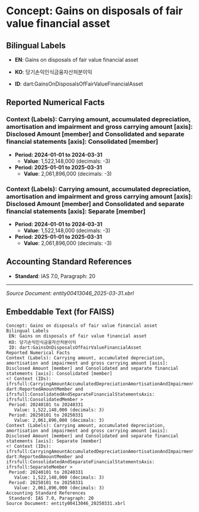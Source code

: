 # Concept: Gains on disposals of fair value financial asset

## Bilingual Labels
- **EN**: Gains on disposals of fair value financial asset
- **KO**: 당기손익인식금융자산처분이익

- **ID**: dart:GainsOnDisposalsOfFairValueFinancialAsset

## Reported Numerical Facts

### **Context (Labels): Carrying amount, accumulated depreciation, amortisation and impairment and gross carrying amount [axis]: Disclosed Amount [member] and Consolidated and separate financial statements [axis]: Consolidated [member]**
<!-- Context (IDs): ifrs-full:CarryingAmountAccumulatedDepreciationAmortisationAndImpairmentAndGrossCarryingAmountAxis: dart:ReportedAmountMember and ifrs-full:ConsolidatedAndSeparateFinancialStatementsAxis: ifrs-full:ConsolidatedMember -->
- **Period: 2024-01-01 to 2024-03-31**
  - **Value**: 1,522,148,000 (decimals: -3)
- **Period: 2025-01-01 to 2025-03-31**
  - **Value**: 2,061,896,000 (decimals: -3)

### **Context (Labels): Carrying amount, accumulated depreciation, amortisation and impairment and gross carrying amount [axis]: Disclosed Amount [member] and Consolidated and separate financial statements [axis]: Separate [member]**
<!-- Context (IDs): ifrs-full:CarryingAmountAccumulatedDepreciationAmortisationAndImpairmentAndGrossCarryingAmountAxis: dart:ReportedAmountMember and ifrs-full:ConsolidatedAndSeparateFinancialStatementsAxis: ifrs-full:SeparateMember -->
- **Period: 2024-01-01 to 2024-03-31**
  - **Value**: 1,522,148,000 (decimals: -3)
- **Period: 2025-01-01 to 2025-03-31**
  - **Value**: 2,061,896,000 (decimals: -3)

## Accounting Standard References
- **Standard**: IAS 7.0, Paragraph: 20

---
*Source Document: entity00413046_2025-03-31.xbrl*
## Embeddable Text (for FAISS)
```text
Concept: Gains on disposals of fair value financial asset
Bilingual Labels
 EN: Gains on disposals of fair value financial asset
 KO: 당기손익인식금융자산처분이익
 ID: dart:GainsOnDisposalsOfFairValueFinancialAsset
Reported Numerical Facts
Context (Labels): Carrying amount, accumulated depreciation, amortisation and impairment and gross carrying amount [axis]: Disclosed Amount [member] and Consolidated and separate financial statements [axis]: Consolidated [member]
<! Context (IDs): ifrsfull:CarryingAmountAccumulatedDepreciationAmortisationAndImpairmentAndGrossCarryingAmountAxis: dart:ReportedAmountMember and ifrsfull:ConsolidatedAndSeparateFinancialStatementsAxis: ifrsfull:ConsolidatedMember >
 Period: 20240101 to 20240331
   Value: 1,522,148,000 (decimals: 3)
 Period: 20250101 to 20250331
   Value: 2,061,896,000 (decimals: 3)
Context (Labels): Carrying amount, accumulated depreciation, amortisation and impairment and gross carrying amount [axis]: Disclosed Amount [member] and Consolidated and separate financial statements [axis]: Separate [member]
<! Context (IDs): ifrsfull:CarryingAmountAccumulatedDepreciationAmortisationAndImpairmentAndGrossCarryingAmountAxis: dart:ReportedAmountMember and ifrsfull:ConsolidatedAndSeparateFinancialStatementsAxis: ifrsfull:SeparateMember >
 Period: 20240101 to 20240331
   Value: 1,522,148,000 (decimals: 3)
 Period: 20250101 to 20250331
   Value: 2,061,896,000 (decimals: 3)
Accounting Standard References
 Standard: IAS 7.0, Paragraph: 20
Source Document: entity00413046_20250331.xbrl
```